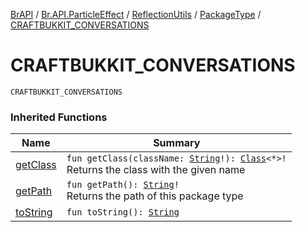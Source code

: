 [BrAPI](../../../index.md) / [Br.API.ParticleEffect](../../index.md) / [ReflectionUtils](../index.md) / [PackageType](index.md) / [CRAFTBUKKIT_CONVERSATIONS](./-c-r-a-f-t-b-u-k-k-i-t_-c-o-n-v-e-r-s-a-t-i-o-n-s.md)

# CRAFTBUKKIT_CONVERSATIONS

`CRAFTBUKKIT_CONVERSATIONS`

### Inherited Functions

| Name | Summary |
|---|---|
| [getClass](get-class.md) | `fun getClass(className: `[`String`](https://kotlinlang.org/api/latest/jvm/stdlib/kotlin/-string/index.html)`!): `[`Class`](https://docs.oracle.com/javase/8/docs/api/java/lang/Class.html)`<*>!`<br>Returns the class with the given name |
| [getPath](get-path.md) | `fun getPath(): `[`String`](https://kotlinlang.org/api/latest/jvm/stdlib/kotlin/-string/index.html)`!`<br>Returns the path of this package type |
| [toString](to-string.md) | `fun toString(): `[`String`](https://kotlinlang.org/api/latest/jvm/stdlib/kotlin/-string/index.html) |
